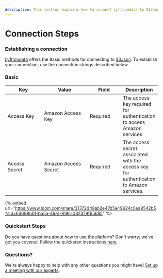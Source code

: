 ```yaml
---
description: This section explains how to connect Lyftrondata to S3Json.
---
```


# Connection Steps

### Establishing a connection

[Lyftrondata](https://www.lyftrondata.com) offers the Basic methods for connecting to [S3Json](https://www.lyftrondata.com/integration/technology-analytics/amazon-s3-json/). To establish your connection, use the connection strings described below.

### Basic

<table><thead><tr><th width="137">Key</th><th width="184">Value</th><th width="110">Field</th><th>Description</th></tr></thead><tbody><tr><td>Access Key</td><td>Amazon Access Key</td><td>Required</td><td>The access key required for authentication to access Amazon services.</td></tr><tr><td>Access Secret</td><td>Amazon Access Secret</td><td>Required</td><td>The access secret associated with the access key for authentication to Amazon services.</td></tr></tbody></table>

{% embed url="https://www.loom.com/share/31372d48ab2e47d5a49924c0ea9542b5?sid=64688b01-ba5a-49a1-819c-082379f95685" %}

### Quickstart Steps

Do you have questions about how to use the platform? Don't worry; we've got you covered. Follow the quickstart instructions [here](./).

### Questions? <a href="#questions" id="questions"></a>

We're always happy to help with any other questions you might have! [Set up a meeting with our experts](https://www.lyftrondata.com/book-a-meeting/).
